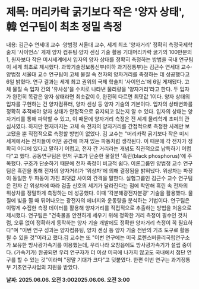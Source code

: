 # **제목: 머리카락 굵기보다 작은 '양자 상태', 韓 연구팀이 최초 정밀 측정**

  내용: 김근수 연세대 교수 ·양범정 서울대 교수, 세계 최초 '양자거리' 정확히 측정국제학술지 '사이언스' 게재 양자 컴퓨팅·양자 센싱 기술 활용 기대머리카락 굵기의 100만분의 1, 원자보다 작은 미시세계에서 입자의 양자 상태를 정확히 측정하는 방법을 국내 연구팀이 세계 최초로 제시했다. 과학기술정보통신부(이하 과기정통부)는 김근수 연세대 교수· 양범정 서울대 교수 연구팀이 고체 물질 속 전자의 양자거리를 측정하는 데 성공했다고 6일 밝혔다. 연구 결과는 세계 최고 권위의 국제 학술지 '사이언스'에 6일 게재됐다. 고체 물질 속 입자 간의 '유사성'을 수치로 나타낸 물리량을 '양자거리'라고 한다. 두 입자가 완전히 똑같은 양자 상태라면 최솟값이 0, 완전히 다르면 최댓값 1이다. 양자 상태의 입자를 구현하는 건 양자컴퓨터, 양자 센싱 등 양자 기술의 기본이다. 입자의 상태변화를 정확히 추적해야 양자 상태가 안정적으로 유지되고 있는지 알 수 있다. 입자의 상태는 양자거리를 통해 파악할 수 있고, 이 때문에 양자거리 측정은 전 세계 물리학계 초미의 관심사였다. 하지만 현재까지는 고체 속 전자의 양자거리를 간접적으로 측정한 사례만 보고됐을 뿐 직접적으로 측정할 방법이 없었다. 김 교수는 "머리카락 굵기보다 작은 미시세계에서는 전자들이 어떤 공간에 퍼져 있는 파동처럼 생각된다. 이 때문에 각 전자가 정확히 어디에 있다고 말하기 어렵고, 전자 간 거리라는 개념도 직관적으로 납득하기 어렵다"고 했다. 공동연구팀은 먼저 구조가 단순한 물질인 '흑린(black phosphorus)'에 주목했다. 구조가 단순하기 때문에 전자 측정이 비교적 쉽다. 이론그룹인 양범정 교수 연구팀은 흑린을 통해 전자의 양자거리가 '위상차'에 의해 결정됨을 밝혀냈다. 위상차는 파장이 동일한 두 파동이 가진 최댓값 사이의 간격을 말한다. 실험그룹인 김근수 교수 연구팀은 전자 간 위상차에 따라 검출 신호의 세기가 달라진다는 점에 착안해 흑린 속 전자의 위상차를 정밀하게 측정하는 데 성공했다. 이때 '각분해광전자분광' 기술을 활용했다. 물질에 빛을 쬘 때 튀어나오는 광전자의 에너지와 운동량을 분석하는 기법이다. 연구팀은 이렇게 수집한 측정 데이터를 활용해 양자거리를 직접적으로 추출하는 방법을 처음으로 제시했다. 연구팀은 "건축물을 안전하게 세우기 위해 정확한 거리 측정이 필수인 것처럼, 오류 없이 정확하게 동작하는 양자 기술 개발에도 정확한 양자거리 측정이 꼭 필요하다"며 "이번 연구 성과는 양자컴퓨팅, 양자 센싱 등 양자 기술 전반의 기초 도구로 활용될 수 있을 것"이라고 했다.김 교수는 또 "이번 연구에는 미국 로렌스버클리국립연구소가 보유한 방사광가속기를 이용했는데, 우리나라 오창읍에도 방사광가속기가 설립 중이다. (가속기가) 완공되면 우리 연구자가 더 이상 미국에 나가지 않고도 국내에서 첨단 연구를 할 수 있는 것"이라며 "정말 기대가 크다"고 덧붙였다. 한편 이번 연구는 과기정통부 기초연구사업의 지원을 받았다.

  **날짜: 2025.06.06. 오전 3:002025.06.06. 오전 3:00**